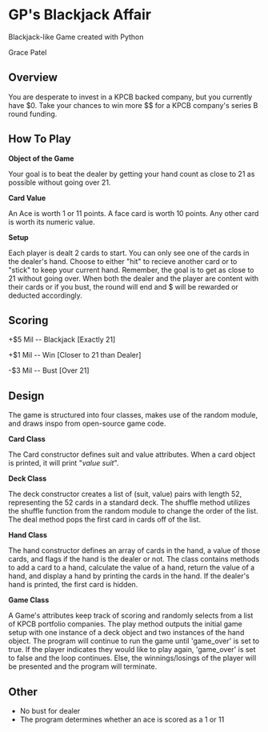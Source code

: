 # GP's Blackjack Affair
Blackjack-like Game created with Python

Grace Patel

## Overview

You are desperate to invest in a KPCB backed company, but you currently have $0. Take your
chances to win more $$ for a KPCB company's series B round funding. 

## How To Play

**Object of the Game**

Your goal is to beat the dealer by getting your hand count as close to 21 as possible without going over 21. 

**Card Value**

An Ace is worth 1 or 11 points.
A face card is worth 10 points.
Any other card is worth its numeric value.

**Setup**

Each player is dealt 2 cards to start. You can only see one of the cards in the dealer's hand. Choose to either "hit" to recieve another card or to "stick" to keep your current hand. Remember, the goal is to get as close to 21 without going over. When both the dealer and the player are content with their cards or if you bust, the round will end and $ will be rewarded or deducted accordingly. 

## Scoring
+$5 Mil -- Blackjack [Exactly 21]

+$1 Mil -- Win [Closer to 21 than Dealer]

-$3 Mil -- Bust [Over 21]

## Design
The game is structured into four classes, makes use of the random module, and draws inspo from open-source game code.

**Card Class**

The Card constructor defines suit and value attributes. When a card object is printed, it will print "*value* *suit*".

**Deck Class**

The deck constructor creates a list of (suit, value) pairs with length 52, representing the 52 cards in a standard deck. 
The shuffle method utilizes the shuffle function from the random module to change the order of the list.
The deal method pops the first card in cards off of the list.

**Hand Class**

The hand constructor defines an array of cards in the hand, a value of those cards, and flags if the hand is the dealer or not.
The class contains methods to add a card to a hand, calculate the value of a hand, return the value of a hand, and display a hand by printing the cards in the hand. If the dealer's hand is printed, the first card is hidden.

**Game Class**

A Game's attributes keep track of scoring and randomly selects from a list of KPCB portfolio companies.
The play method outputs the initial game setup with one instance of a deck object and two instances of the hand object. The program will continue to run the game until 'game_over' is set to true. If the player indicates they would like to play again, 'game_over' is set to false and the loop continues. Else, the winnings/losings of the player will be presented and the program will terminate.

## Other
- No bust for dealer
- The program determines whether an ace is scored as a 1 or 11
